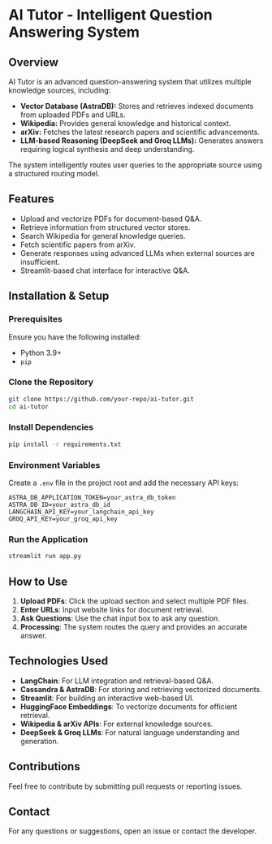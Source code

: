 # AI Tutor - Intelligent Question Answering System

## Overview
AI Tutor is an advanced question-answering system that utilizes multiple knowledge sources, including:

- **Vector Database (AstraDB):** Stores and retrieves indexed documents from uploaded PDFs and URLs.
- **Wikipedia:** Provides general knowledge and historical context.
- **arXiv:** Fetches the latest research papers and scientific advancements.
- **LLM-based Reasoning (DeepSeek and Groq LLMs):** Generates answers requiring logical synthesis and deep understanding.

The system intelligently routes user queries to the appropriate source using a structured routing model.

## Features
- Upload and vectorize PDFs for document-based Q&A.
- Retrieve information from structured vector stores.
- Search Wikipedia for general knowledge queries.
- Fetch scientific papers from arXiv.
- Generate responses using advanced LLMs when external sources are insufficient.
- Streamlit-based chat interface for interactive Q&A.

## Installation & Setup

### Prerequisites
Ensure you have the following installed:
- Python 3.9+
- `pip`

### Clone the Repository
```sh
git clone https://github.com/your-repo/ai-tutor.git
cd ai-tutor
```

### Install Dependencies
```sh
pip install -r requirements.txt
```

### Environment Variables
Create a `.env` file in the project root and add the necessary API keys:
```
ASTRA_DB_APPLICATION_TOKEN=your_astra_db_token
ASTRA_DB_ID=your_astra_db_id
LANGCHAIN_API_KEY=your_langchain_api_key
GROQ_API_KEY=your_groq_api_key
```

### Run the Application
```sh
streamlit run app.py
```

## How to Use

1. **Upload PDFs**: Click the upload section and select multiple PDF files.
2. **Enter URLs**: Input website links for document retrieval.
3. **Ask Questions**: Use the chat input box to ask any question.
4. **Processing**: The system routes the query and provides an accurate answer.

## Technologies Used
- **LangChain**: For LLM integration and retrieval-based Q&A.
- **Cassandra & AstraDB**: For storing and retrieving vectorized documents.
- **Streamlit**: For building an interactive web-based UI.
- **HuggingFace Embeddings**: To vectorize documents for efficient retrieval.
- **Wikipedia & arXiv APIs**: For external knowledge sources.
- **DeepSeek & Groq LLMs**: For natural language understanding and generation.

## Contributions
Feel free to contribute by submitting pull requests or reporting issues.

## Contact
For any questions or suggestions, open an issue or contact the developer.

